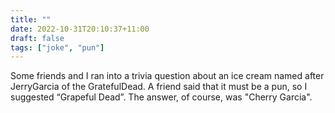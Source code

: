 ```yaml
---
title: ""
date: 2022-10-31T20:10:37+11:00
draft: false
tags: ["joke", "pun"]
---
```

Some friends and I ran into a trivia question about an ice cream named after JerryGarcia of the GratefulDead. A friend said that it must be a pun, so I suggested “Grapeful Dead”. The answer, of course, was "Cherry Garcia".
